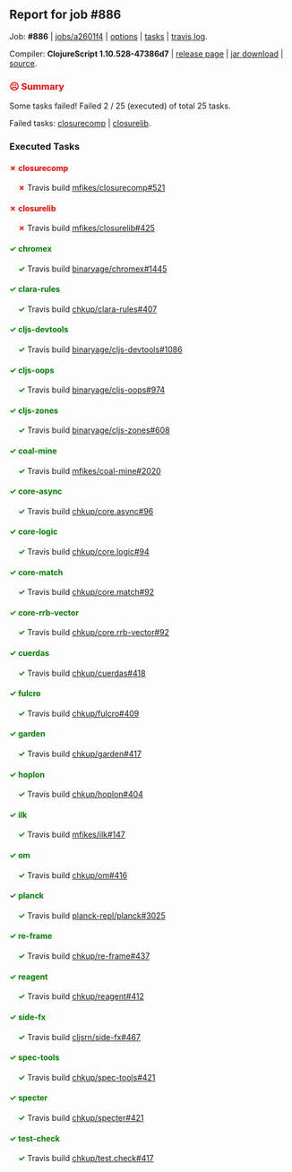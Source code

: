 ## Report for job #886

Job: **#886** | [jobs/a2601f4](https://github.com/cljs-oss/canary/commit/a2601f4c945fb2ff0963d0072171c81d6a62cde5) | [options](options.edn) | [tasks](tasks.edn) | [travis log](https://travis-ci.org/cljs-oss/canary/builds/523815256).

Compiler: **ClojureScript 1.10.528-47386d7** | [release page](https://github.com/cljs-oss/canary/releases/tag/r1.10.528-47386d7) | [jar download](https://github.com/cljs-oss/canary/releases/download/r1.10.528-47386d7/clojurescript-1.10.528-47386d7.jar) | [source](https://github.com/clojure/clojurescript/commit/47386d7c03e6fc36dc4f0145bd62377802ac1c02).

### <b style='color:red'>☹ Summary</b>

Some tasks failed! Failed 2 / 25 (executed) of total 25 tasks.

Failed tasks: [closurecomp](#-closurecomp) | [closurelib](#-closurelib).

### Executed Tasks

#### <b style='color:red'>&#x2717; closurecomp</b>
&nbsp;&nbsp;&nbsp;&nbsp;<b style='color:red'>&#x2717;</b> Travis build [mfikes/closurecomp#521](https://travis-ci.org/mfikes/closurecomp/builds/523816242)<br>

#### <b style='color:red'>&#x2717; closurelib</b>
&nbsp;&nbsp;&nbsp;&nbsp;<b style='color:red'>&#x2717;</b> Travis build [mfikes/closurelib#425](https://travis-ci.org/mfikes/closurelib/builds/523816246)<br>

#### <b style='color:green'>&#x2713; chromex</b>
&nbsp;&nbsp;&nbsp;&nbsp;<b style='color:green'>&#x2713;</b> Travis build [binaryage/chromex#1445](https://travis-ci.org/binaryage/chromex/builds/523816217)<br>

#### <b style='color:green'>&#x2713; clara-rules</b>
&nbsp;&nbsp;&nbsp;&nbsp;<b style='color:green'>&#x2713;</b> Travis build [chkup/clara-rules#407](https://travis-ci.org/chkup/clara-rules/builds/523816224)<br>

#### <b style='color:green'>&#x2713; cljs-devtools</b>
&nbsp;&nbsp;&nbsp;&nbsp;<b style='color:green'>&#x2713;</b> Travis build [binaryage/cljs-devtools#1086](https://travis-ci.org/binaryage/cljs-devtools/builds/523816230)<br>

#### <b style='color:green'>&#x2713; cljs-oops</b>
&nbsp;&nbsp;&nbsp;&nbsp;<b style='color:green'>&#x2713;</b> Travis build [binaryage/cljs-oops#974](https://travis-ci.org/binaryage/cljs-oops/builds/523816236)<br>

#### <b style='color:green'>&#x2713; cljs-zones</b>
&nbsp;&nbsp;&nbsp;&nbsp;<b style='color:green'>&#x2713;</b> Travis build [binaryage/cljs-zones#608](https://travis-ci.org/binaryage/cljs-zones/builds/523816240)<br>

#### <b style='color:green'>&#x2713; coal-mine</b>
&nbsp;&nbsp;&nbsp;&nbsp;<b style='color:green'>&#x2713;</b> Travis build [mfikes/coal-mine#2020](https://travis-ci.org/mfikes/coal-mine/builds/523816266)<br>

#### <b style='color:green'>&#x2713; core-async</b>
&nbsp;&nbsp;&nbsp;&nbsp;<b style='color:green'>&#x2713;</b> Travis build [chkup/core.async#96](https://travis-ci.org/chkup/core.async/builds/523816301)<br>

#### <b style='color:green'>&#x2713; core-logic</b>
&nbsp;&nbsp;&nbsp;&nbsp;<b style='color:green'>&#x2713;</b> Travis build [chkup/core.logic#94](https://travis-ci.org/chkup/core.logic/builds/523816308)<br>

#### <b style='color:green'>&#x2713; core-match</b>
&nbsp;&nbsp;&nbsp;&nbsp;<b style='color:green'>&#x2713;</b> Travis build [chkup/core.match#92](https://travis-ci.org/chkup/core.match/builds/523816310)<br>

#### <b style='color:green'>&#x2713; core-rrb-vector</b>
&nbsp;&nbsp;&nbsp;&nbsp;<b style='color:green'>&#x2713;</b> Travis build [chkup/core.rrb-vector#92](https://travis-ci.org/chkup/core.rrb-vector/builds/523816315)<br>

#### <b style='color:green'>&#x2713; cuerdas</b>
&nbsp;&nbsp;&nbsp;&nbsp;<b style='color:green'>&#x2713;</b> Travis build [chkup/cuerdas#418](https://travis-ci.org/chkup/cuerdas/builds/523816322)<br>

#### <b style='color:green'>&#x2713; fulcro</b>
&nbsp;&nbsp;&nbsp;&nbsp;<b style='color:green'>&#x2713;</b> Travis build [chkup/fulcro#409](https://travis-ci.org/chkup/fulcro/builds/523816554)<br>

#### <b style='color:green'>&#x2713; garden</b>
&nbsp;&nbsp;&nbsp;&nbsp;<b style='color:green'>&#x2713;</b> Travis build [chkup/garden#417](https://travis-ci.org/chkup/garden/builds/523816405)<br>

#### <b style='color:green'>&#x2713; hoplon</b>
&nbsp;&nbsp;&nbsp;&nbsp;<b style='color:green'>&#x2713;</b> Travis build [chkup/hoplon#404](https://travis-ci.org/chkup/hoplon/builds/523816372)<br>

#### <b style='color:green'>&#x2713; ilk</b>
&nbsp;&nbsp;&nbsp;&nbsp;<b style='color:green'>&#x2713;</b> Travis build [mfikes/ilk#147](https://travis-ci.org/mfikes/ilk/builds/523816429)<br>

#### <b style='color:green'>&#x2713; om</b>
&nbsp;&nbsp;&nbsp;&nbsp;<b style='color:green'>&#x2713;</b> Travis build [chkup/om#416](https://travis-ci.org/chkup/om/builds/523816345)<br>

#### <b style='color:green'>&#x2713; planck</b>
&nbsp;&nbsp;&nbsp;&nbsp;<b style='color:green'>&#x2713;</b> Travis build [planck-repl/planck#3025](https://travis-ci.org/planck-repl/planck/builds/523816511)<br>

#### <b style='color:green'>&#x2713; re-frame</b>
&nbsp;&nbsp;&nbsp;&nbsp;<b style='color:green'>&#x2713;</b> Travis build [chkup/re-frame#437](https://travis-ci.org/chkup/re-frame/builds/523816381)<br>

#### <b style='color:green'>&#x2713; reagent</b>
&nbsp;&nbsp;&nbsp;&nbsp;<b style='color:green'>&#x2713;</b> Travis build [chkup/reagent#412](https://travis-ci.org/chkup/reagent/builds/523816377)<br>

#### <b style='color:green'>&#x2713; side-fx</b>
&nbsp;&nbsp;&nbsp;&nbsp;<b style='color:green'>&#x2713;</b> Travis build [cljsrn/side-fx#467](https://travis-ci.org/cljsrn/side-fx/builds/523816389)<br>

#### <b style='color:green'>&#x2713; spec-tools</b>
&nbsp;&nbsp;&nbsp;&nbsp;<b style='color:green'>&#x2713;</b> Travis build [chkup/spec-tools#421](https://travis-ci.org/chkup/spec-tools/builds/523816433)<br>

#### <b style='color:green'>&#x2713; specter</b>
&nbsp;&nbsp;&nbsp;&nbsp;<b style='color:green'>&#x2713;</b> Travis build [chkup/specter#421](https://travis-ci.org/chkup/specter/builds/523816547)<br>

#### <b style='color:green'>&#x2713; test-check</b>
&nbsp;&nbsp;&nbsp;&nbsp;<b style='color:green'>&#x2713;</b> Travis build [chkup/test.check#417](https://travis-ci.org/chkup/test.check/builds/523816462)<br>